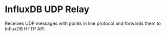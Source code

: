 # InfluxDB UDP Relay

Receives UDP messages with points in line protocol and forwards them to InfluxDB HTTP API.